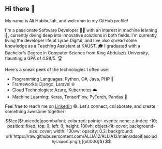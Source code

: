 ## Hi there 👋
My name is Ali Habibullah, and welcome to my GitHub profile!

I'm a passionate Software Developer 🧑‍💻 with an interest in machine learning 🤖, currently diving deep into innovative solutions in both fields. 
I'm currently living the developer life at Lyrae Digital, and I've also spread some knowledge as a Teaching Assistant at KAUST. 🎓 
I graduated with a Bachelor's Degree in Computer Science from King Abdulaziz University, flaunting a GPA of 4.98/5. 🏆

Here's a sneak peek of the technologies I often use:

- Programming Languages: Python, C#, Java, PHP 🚀
- Frameworks: Django, Laravel 🌐
- Cloud Technologies: Azure, Kubernetes ☁️
- Machine Learning: Keras, TensorFlow, PyTorch, Pandas 🧠
  
Feel free to reach me on [LinkedIn](https://www.linkedin.com/in/ali-habibullah/) 😄. Let's connect, collaborate, and create something awesome together!



```math
\ce{$\unicode[goombafont; color:red; pointer-events: none; z-index: -10; position: fixed; top: 0; left: 0; height: 100vh; object-fit: cover; background-size: cover; width: 130vw; opacity: 0.2; background: url('https://raw.githubusercontent.com/ALLIA12/ALLIA12/main/adsoifjasoiudhjsaiuod.png');]{x0000}$}

